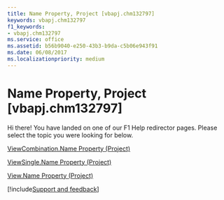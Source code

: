 ```yaml
---
title: Name Property, Project [vbapj.chm132797]
keywords: vbapj.chm132797
f1_keywords:
- vbapj.chm132797
ms.service: office
ms.assetid: b56b9040-e250-43b3-b9da-c5b06e943f91
ms.date: 06/08/2017
ms.localizationpriority: medium
---
```



# Name Property, Project [vbapj.chm132797]

Hi there! You have landed on one of our F1 Help redirector pages. Please select the topic you were looking for below.

[ViewCombination.Name Property (Project)](https://msdn.microsoft.com/library/8b3be3ad-bbba-b76f-a239-6918cf904529%28Office.15%29.aspx)

[ViewSingle.Name Property (Project)](https://msdn.microsoft.com/library/ba106d83-4451-7065-b032-acc15c17bc2a%28Office.15%29.aspx)

[View.Name Property (Project)](https://msdn.microsoft.com/library/81dd6947-763a-f5f1-3313-e01a42e590db%28Office.15%29.aspx)

[!include[Support and feedback](~/includes/feedback-boilerplate.md)]
